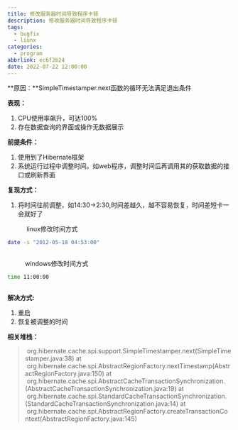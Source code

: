 ```yaml
---
title: 修改服务器时间导致程序卡顿
description: 修改服务器时间导致程序卡顿
tags:
  - bugfix
  - liunx
categories:
  - program
abbrlink: ec6f2b24
date: 2022-07-22 12:00:00
---
```


**原因：**SimpleTimestamper.next函数的循环无法满足退出条件

**表现：**

1. CPU使用率飙升，可达100%
2. 存在数据查询的界面或操作无数据展示

**前提条件：**

1. 使用到了Hibernate框架
2. 系统运行过程中调整时间。如web程序，调整时间后再调用其的获取数据的接口或刷新界面

**复现方式：**

1. 将时间往前调整，如14:30->2:30,时间差越久，越不容易恢复，时间差短卡一会就好了

           linux修改时间方式

```bash
date -s "2012-05-18 04:53:00"
```

![](data:image/gif;base64,R0lGODlhAQABAPABAP///wAAACH5BAEKAAAALAAAAAABAAEAAAICRAEAOw== "点击并拖拽以移动")

          windows修改时间方式

```bash
time 11:00:00
```

![](data:image/gif;base64,R0lGODlhAQABAPABAP///wAAACH5BAEKAAAALAAAAAABAAEAAAICRAEAOw== "点击并拖拽以移动")

**解决方式:**

1. 重启
2. 恢复被调整的时间

**相关堆栈：**

>  org.hibernate.cache.spi.support.SimpleTimestamper.next(SimpleTimestamper.java:38) at     org.hibernate.cache.spi.AbstractRegionFactory.nextTimestamp(AbstractRegionFactory.java:150) at      org.hibernate.cache.spi.AbstractCacheTransactionSynchronization.<init>(AbstractCacheTransactionSynchronization.java:19) at      org.hibernate.cache.spi.StandardCacheTransactionSynchronization.<init>(StandardCacheTransactionSynchronization.java:14) at       org.hibernate.cache.spi.AbstractRegionFactory.createTransactionContext(AbstractRegionFactory.java:145)

​
